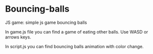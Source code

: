 # Bouncing-balls
JS game: simple js game bouncing balls

In game.js file you can find a game of eating other balls. Use WASD or arrows keys.

In script.js you can find bouncing balls animation with color change.
